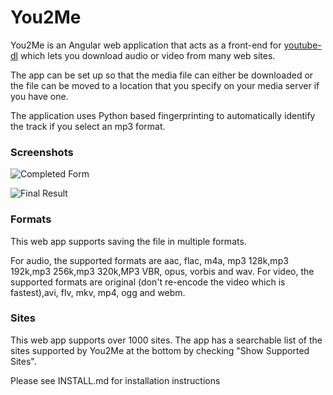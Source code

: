 # You2Me

You2Me is an Angular web application that acts as a front-end for [youtube-dl](https://rg3.github.io/youtube-dl/) which lets you download audio or video from many web sites. 

The app can be set up so that the media file can either be downloaded or the file can be moved to a location that you specify on your media server if you have one. 

The application uses Python based fingerprinting to automatically identify the track if you select an mp3 format.

### Screenshots

![Completed Form](https://raw.githubusercontent.com/SegiH/You2Me/master/screenshots/CompletedForm.png)

![Final Result](https://raw.githubusercontent.com/SegiH/You2Me/master/screenshots/FinalStage.png)

### Formats
This web app supports saving the file in multiple formats.

For audio, the supported formats are aac, flac, m4a, mp3 128k,mp3 192k,mp3 256k,mp3 320k,MP3 VBR, opus, vorbis and wav.
For video, the supported formats are original (don't re-encode the video which is fastest),avi, flv, mkv, mp4, ogg and webm.

### Sites
This web app supports over 1000 sites. The app has a searchable list of the sites supported by You2Me at 
the bottom by checking "Show Supported Sites".

Please see INSTALL.md for installation instructions